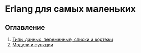 Erlang для самых маленьких
==========================

Оглавление
----------
  1. [Типы данных, переменные, списки и кортежи](https://github.com/HaruAtari/Erlang-for-the-little-ones/blob/master/01/index.md)
  2. [Модули и функции](https://github.com/HaruAtari/Erlang-for-the-little-ones/blob/master/02/index.md)

